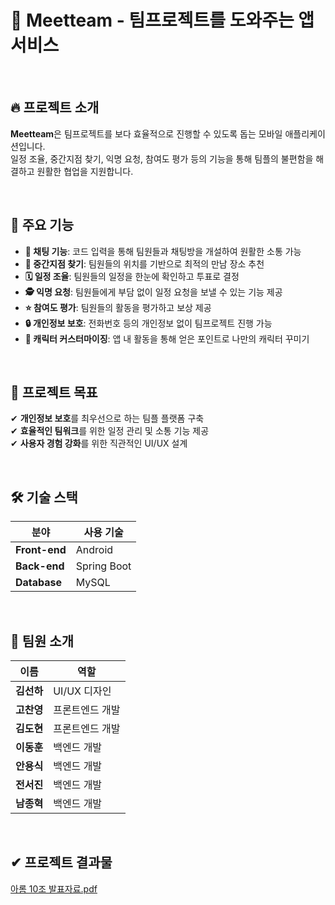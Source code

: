 # 📌 Meetteam - 팀프로젝트를 도와주는 앱 서비스

<br>

## 🔥 프로젝트 소개
**Meetteam**은 팀프로젝트를 보다 효율적으로 진행할 수 있도록 돕는 모바일 애플리케이션입니다.  
일정 조율, 중간지점 찾기, 익명 요청, 참여도 평가 등의 기능을 통해 팀플의 불편함을 해결하고 원활한 협업을 지원합니다.

<br>

## 📌 주요 기능
- **💬 채팅 기능**: 코드 입력을 통해 팀원들과 채팅방을 개설하여 원활한 소통 가능  
- **📍 중간지점 찾기**: 팀원들의 위치를 기반으로 최적의 만남 장소 추천  
- **🗓 일정 조율**: 팀원들의 일정을 한눈에 확인하고 투표로 결정  
- **🕵 익명 요청**: 팀원들에게 부담 없이 일정 요청을 보낼 수 있는 기능 제공  
- **⭐ 참여도 평가**: 팀원들의 활동을 평가하고 보상 제공  
- **🔒 개인정보 보호**: 전화번호 등의 개인정보 없이 팀프로젝트 진행 가능  
- **🎨 캐릭터 커스터마이징**: 앱 내 활동을 통해 얻은 포인트로 나만의 캐릭터 꾸미기  

<br>

## 🎯 프로젝트 목표
✔ **개인정보 보호**를 최우선으로 하는 팀플 플랫폼 구축  
✔ **효율적인 팀워크**를 위한 일정 관리 및 소통 기능 제공  
✔ **사용자 경험 강화**를 위한 직관적인 UI/UX 설계  

<br>

## 🛠 기술 스택
| 분야 | 사용 기술 |
|------|---------|
| **Front-end** | Android |
| **Back-end** | Spring Boot |
| **Database** | MySQL |

<br>

## 📢 팀원 소개
| 이름 | 역할 |
|------|---------|
| **김선하** | UI/UX 디자인 |
| **고찬영** | 프론트엔드 개발 |
| **김도현** | 프론트엔드 개발 |
| **이동훈** | 백엔드 개발 |
| **안용식** | 백엔드 개발 |
| **전서진** | 백엔드 개발 |
| **남종혁** | 백엔드 개발 |

<br>

## ✔ 프로젝트 결과물
[아롬 10조 발표자료.pdf](https://github.com/user-attachments/files/18925166/10.pdf)


